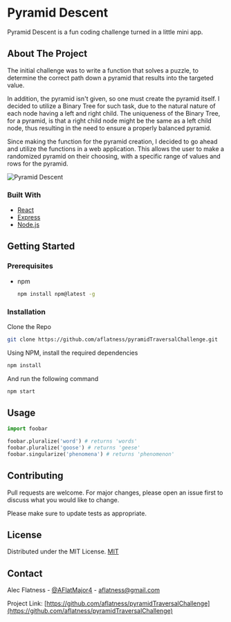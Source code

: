 # Pyramid Descent

Pyramid Descent is a fun coding challenge turned in a little mini app.

## About The Project

The initial challenge was to write a function that solves a puzzle, to determine the correct path down a pyramid that results into the targeted value.

In addition, the pyramid isn't given, so one must create the pyramid itself. I decided to utilize a Binary Tree for such task, due to the natural nature of each node having a left and right child. The uniqueness of the Binary Tree, for a pyramid, is that a right child node might be the same as a left child node, thus resulting in the need to ensure a properly balanced pyramid.

Since making the function for the pyramid creation, I decided to go ahead and utilize the functions in a web application. This allows the user to make a randomized pyramid on their choosing, with a specific range of values and rows for the pyramid.

![Pyramid Descent](./mock.jpg)

### Built With

* [React](https://reactjs.org/)
* [Express](https://expressjs.com/)
* [Node.js](https://nodejs.org/en/)

## Getting Started

### Prerequisites
* npm
  ```bash
  npm install npm@latest -g
  ```

### Installation

Clone the Repo

  ```bash
  git clone https://github.com/aflatness/pyramidTraversalChallenge.git
  ```

Using NPM, install the required dependencies

  ```bash
  npm install
  ```

And run the following command

  ```bash
  npm start
  ```


## Usage

```python
import foobar

foobar.pluralize('word') # returns 'words'
foobar.pluralize('goose') # returns 'geese'
foobar.singularize('phenomena') # returns 'phenomenon'
```

## Contributing
Pull requests are welcome. For major changes, please open an issue first to discuss what you would like to change.

Please make sure to update tests as appropriate.


## License
Distributed under the MIT License. [MIT](https://choosealicense.com/licenses/mit/)


## Contact

Alec Flatness - [@AFlatMajor4](https://twitter.com/AFlatMajor4) - aflatness@gmail.com

Project Link: [https://github.com/aflatness/pyramidTraversalChallenge](https://github.com/aflatness/pyramidTraversalChallenge)

